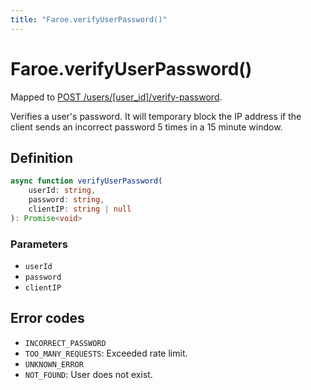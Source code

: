 ```yaml
---
title: "Faroe.verifyUserPassword()"
---
```


# Faroe.verifyUserPassword()

Mapped to [POST /users/\[user_id\]/verify-password](/api-reference/rest/endpoints/post_users_userid_verify-password).

Verifies a user's password. It will temporary block the IP address if the client sends an incorrect password 5 times in a 15 minute window.

## Definition

```ts
async function verifyUserPassword(
    userId: string,
    password: string,
    clientIP: string | null
): Promise<void>
```

### Parameters

- `userId`
- `password`
- `clientIP`

## Error codes

- `INCORRECT_PASSWORD`
- `TOO_MANY_REQUESTS`: Exceeded rate limit.
- `UNKNOWN_ERROR`
- `NOT_FOUND`: User does not exist.

